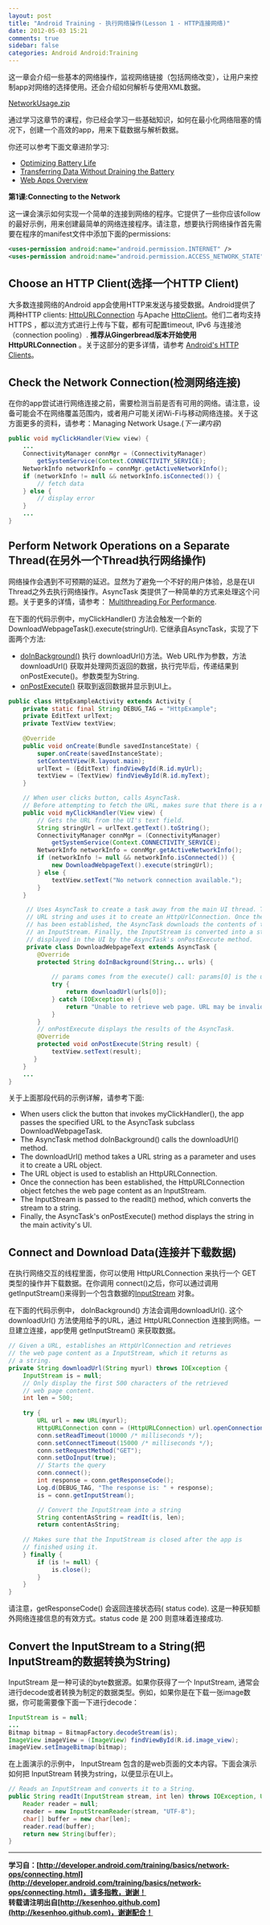 ```yaml
---
layout: post
title: "Android Training - 执行网络操作(Lesson 1 - HTTP连接网络)"
date: 2012-05-03 15:21
comments: true
sidebar: false
categories: Android Android:Training
---
```


这一章会介绍一些基本的网络操作，监视网络链接（包括网络改变），让用户来控制app对网络的选择使用。还会介绍如何解析与使用XML数据。

[NetworkUsage.zip](http://developer.android.com/shareables/training/NetworkUsage.zip)

通过学习这章节的课程，你已经会学习一些基础知识，如何在最小化网络阻塞的情况下，创建一个高效的app，用来下载数据与解析数据。

你还可以参考下面文章进阶学习:

* [Optimizing Battery Life](http://developer.android.com/training/monitoring-device-state/index.html)
* [Transferring Data Without Draining the Battery](http://developer.android.com/training/efficient-downloads/index.html) 
* [Web Apps Overview](http://developer.android.com/guide/webapps/index.html)

<!-- more -->

**第1课:Connecting to the Network**

这一课会演示如何实现一个简单的连接到网络的程序。它提供了一些你应该follow的最好示例，用来创建最简单的网络连接程序。请注意，想要执行网络操作首先需要在程序的manifest文件中添加下面的permissions:
```xml
<uses-permission android:name="android.permission.INTERNET" />
<uses-permission android:name="android.permission.ACCESS_NETWORK_STATE" />
```

## Choose an HTTP Client(选择一个HTTP Client)
大多数连接网络的Android app会使用HTTP来发送与接受数据。Android提供了两种HTTP clients: [HttpURLConnection](http://developer.android.com/reference/java/net/HttpURLConnection.html) 与Apache [HttpClient](http://developer.android.com/reference/org/apache/http/client/HttpClient.html)。他们二者均支持HTTPS ，都以流方式进行上传与下载，都有可配置timeout, IPv6 与连接池（connection pooling）. **推荐从Gingerbread版本开始使用 HttpURLConnection** 。关于这部分的更多详情，请参考 [Android's HTTP Clients](http://android-developers.blogspot.com/2011/09/androids-http-clients.html)。

## Check the Network Connection(检测网络连接)
在你的app尝试进行网络连接之前，需要检测当前是否有可用的网络。请注意，设备可能会不在网络覆盖范围内，或者用户可能关闭Wi-Fi与移动网络连接。关于这方面更多的资料，请参考：Managing Network Usage.(*下一课内容*)
```java
public void myClickHandler(View view) {
    ...
    ConnectivityManager connMgr = (ConnectivityManager) 
        getSystemService(Context.CONNECTIVITY_SERVICE);
    NetworkInfo networkInfo = connMgr.getActiveNetworkInfo();
    if (networkInfo != null && networkInfo.isConnected()) {
        // fetch data
    } else {
        // display error
    }
    ...
}
```

## Perform Network Operations on a Separate Thread(在另外一个Thread执行网络操作)
网络操作会遇到不可预期的延迟。显然为了避免一个不好的用户体验，总是在UI Thread之外去执行网络操作。AsyncTask 类提供了一种简单的方式来处理这个问题。关于更多的详情，请参考： [Multithreading For Performance](http://android-developers.blogspot.com/2010/07/multithreading-for-performance.html).

在下面的代码示例中，myClickHandler() 方法会触发一个新的DownloadWebpageTask().execute(stringUrl). 它继承自AsyncTask，实现了下面两个方法:

* [doInBackground()](http://developer.android.com/reference/android/os/AsyncTask.html#doInBackground(Params...)) 执行 downloadUrl()方法。Web URL作为参数，方法downloadUrl() 获取并处理网页返回的数据，执行完毕后，传递结果到onPostExecute()。参数类型为String.
* [onPostExecute()](http://developer.android.com/reference/android/os/AsyncTask.html#onPostExecute(Result)) 获取到返回数据并显示到UI上。

```java
public class HttpExampleActivity extends Activity {
    private static final String DEBUG_TAG = "HttpExample";
    private EditText urlText;
    private TextView textView;
    
    @Override
    public void onCreate(Bundle savedInstanceState) {
        super.onCreate(savedInstanceState);
        setContentView(R.layout.main);   
        urlText = (EditText) findViewById(R.id.myUrl);
        textView = (TextView) findViewById(R.id.myText);
    }

    // When user clicks button, calls AsyncTask.
    // Before attempting to fetch the URL, makes sure that there is a network connection.
    public void myClickHandler(View view) {
        // Gets the URL from the UI's text field.
        String stringUrl = urlText.getText().toString();
        ConnectivityManager connMgr = (ConnectivityManager) 
            getSystemService(Context.CONNECTIVITY_SERVICE);
        NetworkInfo networkInfo = connMgr.getActiveNetworkInfo();
        if (networkInfo != null && networkInfo.isConnected()) {
            new DownloadWebpageText().execute(stringUrl);
        } else {
            textView.setText("No network connection available.");
        }
    }

     // Uses AsyncTask to create a task away from the main UI thread. This task takes a 
     // URL string and uses it to create an HttpUrlConnection. Once the connection
     // has been established, the AsyncTask downloads the contents of the webpage as
     // an InputStream. Finally, the InputStream is converted into a string, which is
     // displayed in the UI by the AsyncTask's onPostExecute method.
     private class DownloadWebpageText extends AsyncTask {
        @Override
        protected String doInBackground(String... urls) {
              
            // params comes from the execute() call: params[0] is the url.
            try {
                return downloadUrl(urls[0]);
            } catch (IOException e) {
                return "Unable to retrieve web page. URL may be invalid.";
            }
        }
        // onPostExecute displays the results of the AsyncTask.
        @Override
        protected void onPostExecute(String result) {
            textView.setText(result);
       }
    }
    ...
}
```

关于上面那段代码的示例详解，请参考下面:

* When users click the button that invokes myClickHandler(), the app passes the specified URL to the AsyncTask subclass DownloadWebpageTask.
* The AsyncTask method doInBackground() calls the downloadUrl() method.
* The downloadUrl() method takes a URL string as a parameter and uses it to create a URL object.
* The URL object is used to establish an HttpURLConnection.
* Once the connection has been established, the HttpURLConnection object fetches the web page content as an InputStream.
* The InputStream is passed to the readIt() method, which converts the stream to a string.
* Finally, the AsyncTask's onPostExecute() method displays the string in the main activity's UI.

## Connect and Download Data(连接并下载数据)
在执行网络交互的线程里面，你可以使用 HttpURLConnection 来执行一个 GET 类型的操作并下载数据。在你调用 connect()之后，你可以通过调用getInputStream()来得到一个包含数据的[InputStream](http://developer.android.com/reference/java/io/InputStream.html) 对象。 

在下面的代码示例中， doInBackground() 方法会调用downloadUrl(). 这个 downloadUrl() 方法使用给予的URL，通过 HttpURLConnection 连接到网络。一旦建立连接，app使用 getInputStream() 来获取数据。

```java
// Given a URL, establishes an HttpUrlConnection and retrieves
// the web page content as a InputStream, which it returns as
// a string.
private String downloadUrl(String myurl) throws IOException {
    InputStream is = null;
    // Only display the first 500 characters of the retrieved
    // web page content.
    int len = 500;
        
    try {
        URL url = new URL(myurl);
        HttpURLConnection conn = (HttpURLConnection) url.openConnection();
        conn.setReadTimeout(10000 /* milliseconds */);
        conn.setConnectTimeout(15000 /* milliseconds */);
        conn.setRequestMethod("GET");
        conn.setDoInput(true);
        // Starts the query
        conn.connect();
        int response = conn.getResponseCode();
        Log.d(DEBUG_TAG, "The response is: " + response);
        is = conn.getInputStream();

        // Convert the InputStream into a string
        String contentAsString = readIt(is, len);
        return contentAsString;
        
    // Makes sure that the InputStream is closed after the app is
    // finished using it.
    } finally {
        if (is != null) {
            is.close();
        } 
    }
}
```

请注意，getResponseCode() 会返回连接状态码( status code). 这是一种获知额外网络连接信息的有效方式。status code 是 200 则意味着连接成功.

## Convert the InputStream to a String(把InputStream的数据转换为String)
InputStream 是一种可读的byte数据源。如果你获得了一个 InputStream, 通常会进行decode或者转换为制定的数据类型。例如，如果你是在下载一张image数据，你可能需要像下面一下进行decode：
```java
InputStream is = null;
...
Bitmap bitmap = BitmapFactory.decodeStream(is);
ImageView imageView = (ImageView) findViewById(R.id.image_view);
imageView.setImageBitmap(bitmap);
```

在上面演示的示例中， InputStream 包含的是web页面的文本内容。下面会演示如何把 InputStream 转换为string，以便显示在UI上。

```java
// Reads an InputStream and converts it to a String.
public String readIt(InputStream stream, int len) throws IOException, UnsupportedEncodingException {
    Reader reader = null;
    reader = new InputStreamReader(stream, "UTF-8");
    char[] buffer = new char[len];
    reader.read(buffer);
    return new String(buffer);
}
```

***
**学习自：[http://developer.android.com/training/basics/network-ops/connecting.html](http://developer.android.com/training/basics/network-ops/connecting.html)，请多指教，谢谢！**  
**转载请注明出自[http://kesenhoo.github.com](http://kesenhoo.github.com)，谢谢配合！**






